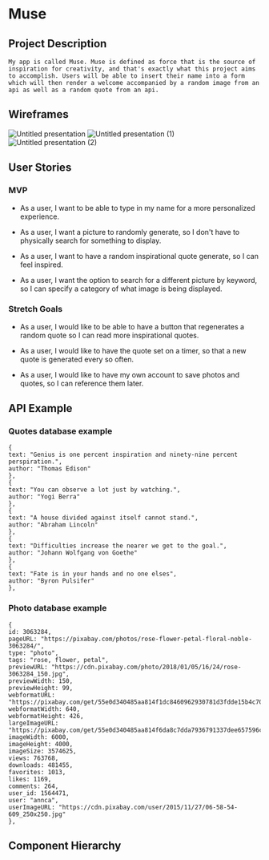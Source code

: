 # Muse

## Project Description

    My app is called Muse. Muse is defined as force that is the source of inspiration for creativity, and that's exactly what this project aims to accomplish. Users will be able to insert their name into a form which will then render a welcome accompanied by a random image from an api as well as a random quote from an api.

## Wireframes

![Untitled presentation](https://user-images.githubusercontent.com/65240952/88694136-bca0a200-d0c5-11ea-972e-c100b57cd2a8.jpg)
![Untitled presentation (1)](https://user-images.githubusercontent.com/65240952/88694185-ccb88180-d0c5-11ea-9a78-0f18dd174f51.jpg)
![Untitled presentation (2)](https://user-images.githubusercontent.com/65240952/88694215-d5a95300-d0c5-11ea-9c44-e7546f06ce58.jpg)

## User Stories

### MVP

- As a user, I want to be able to type in my name for a more personalized experience.

- As a user, I want a picture to randomly generate, so I don't have to physically search for something to display.

- As a user, I want to have a random inspirational quote generate, so I can feel inspired.

- As a user, I want the option to search for a different picture by keyword, so I can specify a category of what image is being displayed.

### Stretch Goals

- As a user, I would like to be able to have a button that regenerates a random quote so I can read more inspirational quotes.

- As a user, I would like to have the quote set on a timer, so that a new quote is generated every so often.

- As a user, I would like to have my own account to save photos and quotes, so I can reference them later.

## API Example

### Quotes database example

```
{
text: "Genius is one percent inspiration and ninety-nine percent perspiration.",
author: "Thomas Edison"
},
{
text: "You can observe a lot just by watching.",
author: "Yogi Berra"
},
{
text: "A house divided against itself cannot stand.",
author: "Abraham Lincoln"
},
{
text: "Difficulties increase the nearer we get to the goal.",
author: "Johann Wolfgang von Goethe"
},
{
text: "Fate is in your hands and no one elses",
author: "Byron Pulsifer"
},
```

### Photo database example

```
{
id: 3063284,
pageURL: "https://pixabay.com/photos/rose-flower-petal-floral-noble-3063284/",
type: "photo",
tags: "rose, flower, petal",
previewURL: "https://cdn.pixabay.com/photo/2018/01/05/16/24/rose-3063284_150.jpg",
previewWidth: 150,
previewHeight: 99,
webformatURL: "https://pixabay.com/get/55e0d340485aa814f1dc8460962930781d3fdde15b4c704c7c2a72d1974dcc5f_640.jpg",
webformatWidth: 640,
webformatHeight: 426,
largeImageURL: "https://pixabay.com/get/55e0d340485aa814f6da8c7dda7936791337dee657596c4870267edd924dc551bf_1280.jpg",
imageWidth: 6000,
imageHeight: 4000,
imageSize: 3574625,
views: 763768,
downloads: 481455,
favorites: 1013,
likes: 1169,
comments: 264,
user_id: 1564471,
user: "annca",
userImageURL: "https://cdn.pixabay.com/user/2015/11/27/06-58-54-609_250x250.jpg"
},
```

## Component Hierarchy
